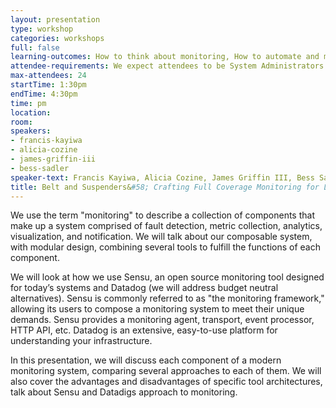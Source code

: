 ```yaml
---
layout: presentation
type: workshop
categories: workshops
full: false
learning-outcomes: How to think about monitoring, How to automate and maintain your monitoring infrastructure, How to deal with alert fatigue.
attendee-requirements: We expect attendees to be System Administrators of Linux based servers with comfort with use of the command line interface.
max-attendees: 24
startTime: 1:30pm
endTime: 4:30pm
time: pm
location: 
room: 
speakers:
- francis-kayiwa
- alicia-cozine
- james-griffin-iii
- bess-sadler
speaker-text: Francis Kayiwa, Alicia Cozine, James Griffin III, Bess Sadler
title: Belt and Suspenders&#58; Crafting Full Coverage Monitoring for Library Applications
---
```

We use the term "monitoring" to describe a collection of components that make up a system comprised of fault detection, metric collection, analytics, visualization, and notification. We will talk about our composable system, with modular design, combining several tools to fulfill the functions of each component.

We will look at how we use Sensu, an open source monitoring tool designed for today’s systems and Datadog (we will address budget neutral alternatives). Sensu is commonly referred to as "the monitoring framework," allowing its users to compose a monitoring system to meet their unique demands. Sensu provides a monitoring agent, transport, event processor, HTTP API, etc.  Datadog is an extensive, easy-to-use platform for understanding your infrastructure. 

In this presentation, we will discuss each component of a modern monitoring system, comparing several approaches to each of them. We will also cover the advantages and disadvantages of specific tool architectures, talk about Sensu and Datadigs approach to monitoring.